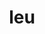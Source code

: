 ---
category: 3-letters
denotation: null
name: leu
reference_link: https://www.etymonline.com/word/leu
root_language: null
root_name: null
title: leu
type: free
word_sums:
- respelling: leu
  sum: 'Leu + '
---